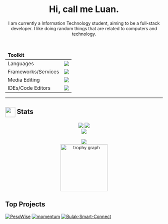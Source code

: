 <div align="center">
    <h1>Hi, call me Luan.</h1>
    <p>I am currently a Information Technology student, aiming to be a full-stack developer. I like doing random things that are related to computers and technology.</p>
    <br/>
    <table>
        <thead><td colspan="2"><b>Toolkit</b></td></thead>
        <tbody>
            <tr>
                <td>Languages</td>
                <td><img src="https://skillicons.dev/icons?i=py,lua,cs,java,c,typescript,bash"/></td>
            </tr>
            <tr>
                <td>Frameworks/Services</td>
                <td><img src="https://skillicons.dev/icons?i=cloudflare,flask,git,postgres,qt,react,vue"/></td>
            </tr>
            <tr>
                <td>Media Editing</td>
                <td><img src="https://skillicons.dev/icons?i=figma,ps,pr,ae,au"/></td>
            </tr>
            <tr>
                <td>IDEs/Code Editors</td>
                <td><img src="https://skillicons.dev/icons?i=neovim,vscode,idea,visualstudio"/></td>
            </tr>
        </tbody>
    </table>
    <!-- <img src="https://komarev.com/ghpvc/?username=Chris1320&color=blueviolet&style=for-the-badge"></img> -->
</div>
<hr/>



  <h2>
    <img align="center" src="https://github.com/dennissegailfrancisco/dennissegailfrancisco/blob/main/icons/stats.gif" width="32"/> Stats
  </h2>
  <div align="center">
    <img src="https://github-readme-stats.vercel.app/api?username=dennissegailfrancisco&theme=tokyonight&hide_border=false&include_all_commits=true&count_private=false" />     <img src="https://github-readme-stats.vercel.app/api/top-langs/?username=dennissegailfrancisco&theme=tokyonight&hide_border=false&layout=compact" /> <br/>
    <img src="https://github-readme-streak-stats.herokuapp.com/?user=dennissegailfrancisco&theme=tokyonight&hide_border=false" /> <br/>
<br/>
 <img src="https://github-readme-activity-graph.vercel.app/graph?username=dennissegailfrancisco&theme=tokyo-night" />
  </div>


<div align="center">
  
  <img src="https://github-profile-trophy.vercel.app?username=dennissegailfrancisco&theme=tokyonight&column=-1&row=1&margin-w=8&margin-h=8&no-bg=false&no-frame=false&order=4" height="150" alt="trophy graph"  />
</div>

## Top Projects

[![PesoWise](https://github-readme-stats.vercel.app/api/pin/?username=dennissegailfrancisco&repo=PesoWise&theme=dark)](https://github.com/dennissegailfrancisco/PesoWise)
[![momentum](https://github-readme-stats.vercel.app/api/pin/?username=dennissegailfrancisco&repo=momentum&theme=dark)](https://github.com/dennissegailfrancisco/momentum)
[![Bulak-Smart-Connect](https://github-readme-stats.vercel.app/api/pin/?username=dennissegailfrancisco&repo=Bulak-Smart-Connect&theme=dark)](https://github.com/dennissegailfrancisco/Bulak-Smart-Connect)


 





